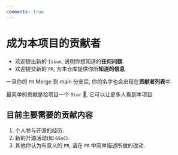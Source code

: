 ```yaml
---
comments: true
---
```


# 成为本项目的贡献者

- 欢迎提出新的 `Issue`, 说明你想知道的**任何问题**.
- 欢迎提交新的 `PR`, 为本仓库提供你所**知道的信息**.

一旦你的 `PR` Merge 到 main 分支后, 你的名字也会出现在**贡献者列表**中.

最简单的贡献是给项目一个 `Star` :star2:, 它可以让更多人看到本项目.

## 目前主要需要的贡献内容

1. 个人参与开源的经历.
2. 新的开源活动(如 `GSoC`).
3. 其他你认为有意义的 `PR`, 请在 `PR` 中简单描述所做的改动.
